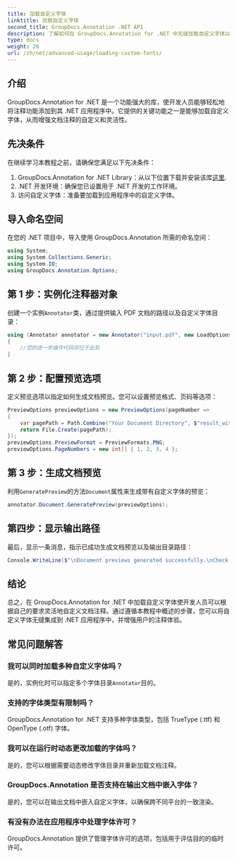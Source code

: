 ```yaml
---
title: 加载自定义字体
linktitle: 加载自定义字体
second_title: GroupDocs.Annotation .NET API
description: 了解如何在 GroupDocs.Annotation for .NET 中无缝加载自定义字体以增强文档注释。请按照我们的步骤轻松集成。
type: docs
weight: 20
url: /zh/net/advanced-usage/loading-custom-fonts/
---
```

## 介绍
GroupDocs.Annotation for .NET 是一个功能强大的库，使开发人员能够轻松地将注释功能添加到其 .NET 应用程序中。它提供的关键功能之一是能够加载自定义字体，从而增强文档注释的自定义和灵活性。
## 先决条件
在继续学习本教程之前，请确保您满足以下先决条件：
1.  GroupDocs.Annotation for .NET Library：从以下位置下载并安装该库[这里](https://releases.groupdocs.com/annotation/net/).
2. .NET 开发环境：确保您已设置用于 .NET 开发的工作环境。
3. 访问自定义字体：准备要加载到应用程序中的自定义字体。

## 导入命名空间
在您的 .NET 项目中，导入使用 GroupDocs.Annotation 所需的命名空间：
```csharp
using System;
using System.Collections.Generic;
using System.IO;
using GroupDocs.Annotation.Options;
```
## 第 1 步：实例化注释器对象
创建一个实例`Annotator`类，通过提供输入 PDF 文档的路径以及自定义字体目录：
```csharp
using (Annotator annotator = new Annotator("input.pdf", new LoadOptions { FontDirectories = new List<string> { Constants.GetFontDirectory() } }))
{
    //您的进一步操作代码将位于此处
}
```
## 第 2 步：配置预览选项
定义预览选项以指定如何生成文档预览。您可以设置预览格式、页码等选项：
```csharp
PreviewOptions previewOptions = new PreviewOptions(pageNumber =>
{
    var pagePath = Path.Combine("Your Document Directory", $"result_with_font_{pageNumber}.png");
    return File.Create(pagePath);
});
previewOptions.PreviewFormat = PreviewFormats.PNG;
previewOptions.PageNumbers = new int[] { 1, 2, 3, 4 };
```
## 第 3 步：生成文档预览
利用`GeneratePreview`的方法`Document`属性来生成带有自定义字体的预览：
```csharp
annotator.Document.GeneratePreview(previewOptions);
```
## 第四步：显示输出路径
最后，显示一条消息，指示已成功生成文档预览以及输出目录路径：
```csharp
Console.WriteLine($"\nDocument previews generated successfully.\nCheck output in {"Your Document Directory"}.");
```

## 结论
总之，在 GroupDocs.Annotation for .NET 中加载自定义字体使开发人员可以根据自己的要求灵活地自定义文档注释。通过遵循本教程中概述的步骤，您可以将自定义字体无缝集成到 .NET 应用程序中，并增强用户的注释体验。
## 常见问题解答
### 我可以同时加载多种自定义字体吗？
是的，实例化时可以指定多个字体目录`Annotator`目的。
### 支持的字体类型有限制吗？
GroupDocs.Annotation for .NET 支持多种字体类型，包括 TrueType (.ttf) 和 OpenType (.otf) 字体。
### 我可以在运行时动态更改加载的字体吗？
是的，您可以根据需要动态修改字体目录并重新加载文档注释。
### GroupDocs.Annotation 是否支持在输出文档中嵌入字体？
是的，您可以在输出文档中嵌入自定义字体，以确保跨不同平台的一致渲染。
### 有没有办法在应用程序中处理字体许可？
GroupDocs.Annotation 提供了管理字体许可的选项，包括用于评估目的的临时许可。